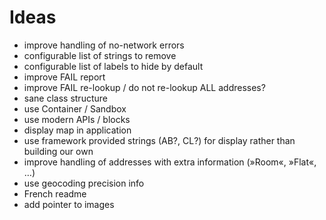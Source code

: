 # Ideas

* improve handling of no-network errors
* configurable list of strings to remove
* configurable list of labels to hide by default
* improve FAIL report
* improve FAIL re-lookup / do not re-lookup ALL addresses?
* sane class structure
* use Container / Sandbox
* use modern APIs / blocks
* display map in application
* use framework provided strings (AB?, CL?) for display rather than building our own
* improve handling of addresses with extra information (»Room«, »Flat«, …)
* use geocoding precision info
* French readme
* add pointer to images
